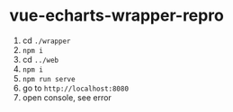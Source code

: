 # vue-echarts-wrapper-repro

1. cd `./wrapper`
2. `npm i`
3. cd `../web`
4. `npm i`
5. `npm run serve`
6. go to `http://localhost:8080`
7. open console, see error
